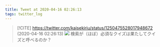 ```yaml
---
title: Tweet at 2020-04-16 02:26:13
tags: twitter_log
---
```


> [!CITE] https://twitter.com/kaisekiriu/status/1250475528017948672 (2020-04-16 02:26:13)
> ![](https://twitter.com/kaisekiriu/status/1250475528017948672)
> 検索が（ほぼ）必須なクイズは果たしてクイズと呼べるのか？

